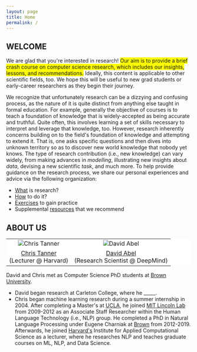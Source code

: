 ```yaml
---
layout: page
title: Home
permalink: /
---
```

## WELCOME
We are glad that you're interested in research! <span style="background-color: #FFFF00">Our aim is to provide a brief crash course on computer science research, which includes our insights, lessons, and recommendations.</span> Ideally, this content is applicable to other scientific fields, too. We hope this will be useful to new grad students or early-career researchers as they begin their journey. 

We recognize that unfortunately research can be a dizzying and confusing process, as the nature of it is quite distinct from anything else taught in formal education. For example, generally the objective of courses is to teach a foundation of knowledge that is widely-accepted as being accurate and truthful. Quite often, this involves learning a set of skills necessary to interpret and leverage that knowledge, too. However, research inherently concerns building on to the field's foundation of knowledge and attempting to extend it. That is, one asks specific questions and then dives into unknown territory so as to discover new world knowledge that nobody yet knows. The type of research contribution (i.e., new knowledge) can vary widely, from making advances in _modelling_, illustrating new insights about _data_, devising a new scientific _task_, and much more. To help provide guidance on the research process, we share our personal experiences and advice via the following organization:
- [What](what) is research?
- [How](how) to do it?
- [Exercises](exercises) to gain practice
- Supplemental [resources](resources) that we recommend

## ABOUT US

<p></p>
<table align="center" style="background-color:#FFFFFF" border="0px">
  <tr align="center">
    <td><img src="{{ site.baseurl }}/images/chris_cropped.png" alt="Chris Tanner"/></td>
    <td><img src="{{ site.baseurl }}/images/david_cropped.png" alt="David Abel"/></td>
  </tr>
  <tr>
    <td align="center" style="background-color:#FFFFFF" border="0"><a href="https://www.chriswtanner.com/">Chris Tanner</a><br> (Lecturer @ Harvard)</td>
    <td align="center" style="background-color:#FFFFFF" border="0"><a href="http://david-abel.github.io/">David Abel</a><br> (Research Scientist @ DeepMind)</td>
  </tr>
</table>

David and Chris met as Computer Science PhD students at [Brown University](https://cs.brown.edu/).
- David began research at Carleton College, where he _____.
- Chris began machine learning research during a summer internship in 2004. After completing a Master's at [UCLA](https://www.cs.ucla.edu/), he joined [MIT Lincoln Lab](https://www.ll.mit.edu/r-d/cyber-security-and-information-sciences/artificial-intelligence-technology-and-systems) from 2009-2012 as an Associate Staff Researcher within the Human Language Technology (i.e., NLP) group. He completed a PhD in Natural Language Processing under Eugene Charniak at [Brown](http://cs.brown.edu/people/echarnia/) from 2012-2019. Afterwards, he joined [Harvard's](https://iacs.seas.harvard.edu/) Institute for Applied Computational Science as a lecturer, where he researches NLP and teaches graduate courses on ML, NLP, and Data Science. 

